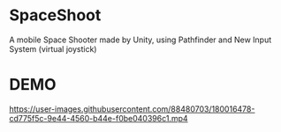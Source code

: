 # SpaceShoot
A mobile Space Shooter made by Unity, using Pathfinder and New Input System (virtual joystick)

# DEMO

https://user-images.githubusercontent.com/88480703/180016478-cd775f5c-9e44-4560-b44e-f0be040396c1.mp4

